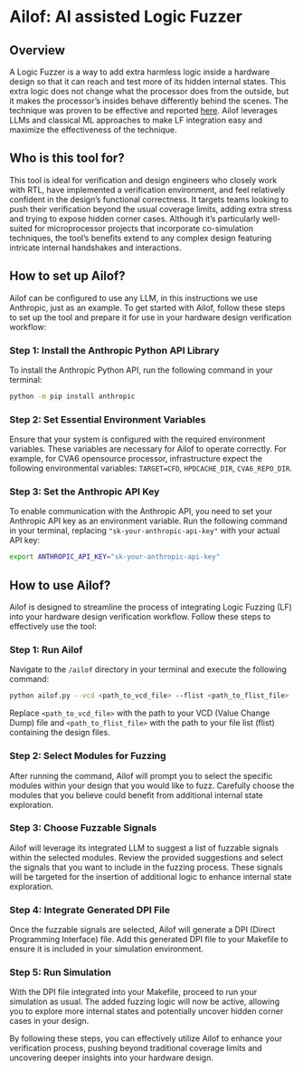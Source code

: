 # Ailof: **AI** assisted **Lo**gic **F**uzzer

## Overview
A Logic Fuzzer is a way to add extra harmless logic inside a hardware design so that it can reach and test more of its hidden internal states. This extra logic does not change what the processor does from the outside, but it makes the processor’s insides behave differently behind the scenes. The technique was proven to be effective and reported [here](https://dl.acm.org/doi/10.1145/3466752.3480092). Ailof leverages LLMs and classical ML approaches to make LF integration easy and maximize the effectiveness of the technique.

## Who is this tool for?
This tool is ideal for verification and design engineers who closely work with RTL, have implemented a verification environment, and feel relatively confident in the design’s functional correctness. It targets teams looking to push their verification beyond the usual coverage limits, adding extra stress and trying to expose hidden corner cases. Although it’s particularly well-suited for microprocessor projects that incorporate co-simulation techniques, the tool’s benefits extend to any complex design featuring intricate internal handshakes and interactions.

## How to set up Ailof?
Ailof can be configured to use any LLM, in this instructions we use Anthropic, just as an example. To get started with Ailof, follow these steps to set up the tool and prepare it for use in your hardware design verification workflow:

### Step 1: Install the Anthropic Python API Library
To install the Anthropic Python API, run the following command in your terminal:
  ```bash 
  python -m pip install anthropic
  ```

### Step 2: Set Essential Environment Variables
Ensure that your system is configured with the required environment variables. These variables are necessary for Ailof to operate correctly. For example, for CVA6 opensource processor, infrastructure expect the following environmental variables: `TARGET=CFD`, `HPDCACHE_DIR`, `CVA6_REPO_DIR`.

### Step 3: Set the Anthropic API Key
To enable communication with the Anthropic API, you need to set your Anthropic API key as an environment variable. Run the following command in your terminal, replacing `"sk-your-anthropic-api-key"` with your actual API key:
  ```bash
  export ANTHROPIC_API_KEY="sk-your-anthropic-api-key"
  ```

## How to use Ailof?
Ailof is designed to streamline the process of integrating Logic Fuzzing (LF) into your hardware design verification workflow. Follow these steps to effectively use the tool:

### Step 1: Run Ailof
Navigate to the `/ailof` directory in your terminal and execute the following command:
  ```bash
  python ailof.py --vcd <path_to_vcd_file> --flist <path_to_flist_file>
  ```
Replace `<path_to_vcd_file>` with the path to your VCD (Value Change Dump) file and `<path_to_flist_file>` with the path to your file list (flist) containing the design files.

### Step 2: Select Modules for Fuzzing
After running the command, Ailof will prompt you to select the specific modules within your design that you would like to fuzz. Carefully choose the modules that you believe could benefit from additional internal state exploration.

### Step 3: Choose Fuzzable Signals
Ailof will leverage its integrated LLM to suggest a list of fuzzable signals within the selected modules. Review the provided suggestions and select the signals that you want to include in the fuzzing process. These signals will be targeted for the insertion of additional logic to enhance internal state exploration.

### Step 4: Integrate Generated DPI File
Once the fuzzable signals are selected, Ailof will generate a DPI (Direct Programming Interface) file. Add this generated DPI file to your Makefile to ensure it is included in your simulation environment.

### Step 5: Run Simulation
With the DPI file integrated into your Makefile, proceed to run your simulation as usual. The added fuzzing logic will now be active, allowing you to explore more internal states and potentially uncover hidden corner cases in your design.

By following these steps, you can effectively utilize Ailof to enhance your verification process, pushing beyond traditional coverage limits and uncovering deeper insights into your hardware design.